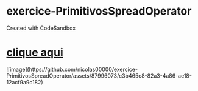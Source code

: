 # exercice-PrimitivosSpreadOperator
Created with CodeSandbox
<h1> <a href="https://codesandbox.io/s/013-referencia-forked-549yxp"> clique aqui </a></h1>
![image](https://github.com/nicolas00000/exercice-PrimitivosSpreadOperator/assets/87996073/c3b465c8-82a3-4a86-ae18-12acf9a9c182)
